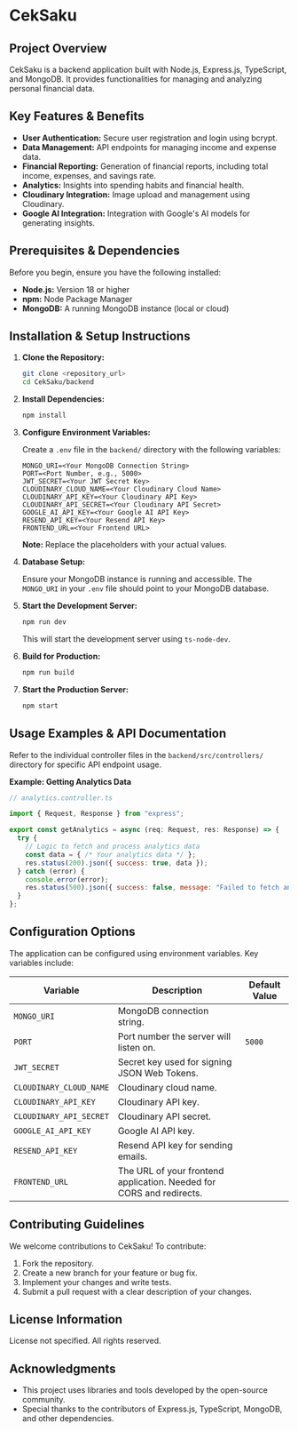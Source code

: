 # CekSaku

## Project Overview

CekSaku is a backend application built with Node.js, Express.js, TypeScript, and MongoDB. It provides functionalities for managing and analyzing personal financial data.

## Key Features & Benefits

- **User Authentication:** Secure user registration and login using bcrypt.
- **Data Management:** API endpoints for managing income and expense data.
- **Financial Reporting:** Generation of financial reports, including total income, expenses, and savings rate.
- **Analytics:** Insights into spending habits and financial health.
- **Cloudinary Integration:** Image upload and management using Cloudinary.
- **Google AI Integration:** Integration with Google's AI models for generating insights.

## Prerequisites & Dependencies

Before you begin, ensure you have the following installed:

- **Node.js:**  Version 18 or higher
- **npm:** Node Package Manager
- **MongoDB:** A running MongoDB instance (local or cloud)

## Installation & Setup Instructions

1. **Clone the Repository:**

   ```bash
   git clone <repository_url>
   cd CekSaku/backend
   ```

2. **Install Dependencies:**

   ```bash
   npm install
   ```

3. **Configure Environment Variables:**

   Create a `.env` file in the `backend/` directory with the following variables:

   ```
   MONGO_URI=<Your MongoDB Connection String>
   PORT=<Port Number, e.g., 5000>
   JWT_SECRET=<Your JWT Secret Key>
   CLOUDINARY_CLOUD_NAME=<Your Cloudinary Cloud Name>
   CLOUDINARY_API_KEY=<Your Cloudinary API Key>
   CLOUDINARY_API_SECRET=<Your Cloudinary API Secret>
   GOOGLE_AI_API_KEY=<Your Google AI API Key>
   RESEND_API_KEY=<Your Resend API Key>
   FRONTEND_URL=<Your Frontend URL>
   ```

   **Note:**  Replace the placeholders with your actual values.

4. **Database Setup:**

   Ensure your MongoDB instance is running and accessible. The `MONGO_URI` in your `.env` file should point to your MongoDB database.

5. **Start the Development Server:**

   ```bash
   npm run dev
   ```

   This will start the development server using `ts-node-dev`.

6. **Build for Production:**

   ```bash
   npm run build
   ```

7. **Start the Production Server:**

    ```bash
    npm start
    ```

## Usage Examples & API Documentation

Refer to the individual controller files in the `backend/src/controllers/` directory for specific API endpoint usage.

**Example: Getting Analytics Data**

```javascript
// analytics.controller.ts

import { Request, Response } from "express";

export const getAnalytics = async (req: Request, res: Response) => {
  try {
    // Logic to fetch and process analytics data
    const data = { /* Your analytics data */ };
    res.status(200).json({ success: true, data });
  } catch (error) {
    console.error(error);
    res.status(500).json({ success: false, message: "Failed to fetch analytics data" });
  }
};
```

## Configuration Options

The application can be configured using environment variables.  Key variables include:

| Variable               | Description                                                                 | Default Value |
| ---------------------- | --------------------------------------------------------------------------- | ------------- |
| `MONGO_URI`            | MongoDB connection string.                                                 |               |
| `PORT`                 | Port number the server will listen on.                                      | `5000`        |
| `JWT_SECRET`           | Secret key used for signing JSON Web Tokens.                               |               |
| `CLOUDINARY_CLOUD_NAME`| Cloudinary cloud name.                                                      |               |
| `CLOUDINARY_API_KEY`   | Cloudinary API key.                                                        |               |
| `CLOUDINARY_API_SECRET`| Cloudinary API secret.                                                     |               |
| `GOOGLE_AI_API_KEY`    | Google AI API key.                                                         |               |
| `RESEND_API_KEY`       | Resend API key for sending emails.                                      |               |
| `FRONTEND_URL`         | The URL of your frontend application. Needed for CORS and redirects. |               |

## Contributing Guidelines

We welcome contributions to CekSaku! To contribute:

1.  Fork the repository.
2.  Create a new branch for your feature or bug fix.
3.  Implement your changes and write tests.
4.  Submit a pull request with a clear description of your changes.

## License Information

License not specified.  All rights reserved.

## Acknowledgments

- This project uses libraries and tools developed by the open-source community.
- Special thanks to the contributors of Express.js, TypeScript, MongoDB, and other dependencies.
